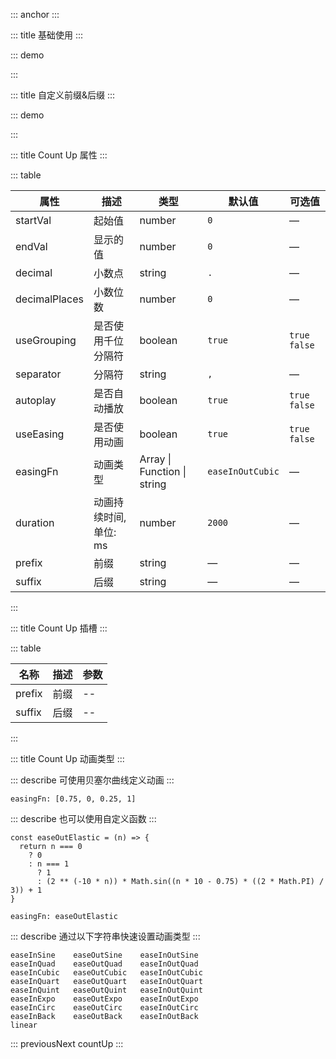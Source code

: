 ::: anchor
:::

::: title 基础使用
:::

::: demo

<template>
  <h1 style="padding:20px 15px; font-family: sans-serif">
      <lay-count-up :startVal="0" :endVal="3600" :decimalPlaces="2"></lay-count-up>
  </h1>
</template>

<script>
import { ref } from 'vue'

export default {
  setup() {

    return {

    }
  }
}
</script>

:::

::: title 自定义前缀&后缀
:::

::: demo

<template>
  <lay-button @click="handlerClick" type="primary" size="sm">更新</lay-button>
  <br/>
  <br/>
  <!-- 属性 -->
  <lay-card style="width:200px;height:120px;display:inline-block;">
    <h1 style="padding:20px 15px; font-family: sans-serif">
      <lay-count-up :end-val="countVal2" prefix="¥" suffix="↑"></lay-count-up>
    </h1>
  </lay-card>
  <!-- 插槽 -->
  <lay-card style="width:200px;height:120px;display:inline-block;">
    <h1 style="padding:20px 15px">
      <lay-count-up :end-val="18" :duration="2000">
        <template #prefix>
          <span style="font-size:75%">雷雨&nbsp</span>
        </template>
        <template #suffix>
          <span style="font-size:75%">
            <sub>℃</sub> ⛈
          </span>
        </template>
      </lay-count-up>
    </h1>
  </lay-card>
</template>

<script>
import { ref } from 'vue'

export default {
  setup() {
    const countVal2 = ref(98626);
    const handlerClick = () => {
      countVal2.value += 1000;
    }
    return {
      handlerClick,
    }
  }
}
</script>

:::

::: title Count Up 属性
:::

::: table

| 属性          | 描述                                                         | 类型           | 默认值 | 可选值         |
| ------------- | ------------------------------------------------------------ | -------------- | ------ | -------------- |
| startVal      | 起始值                                                     | number         | `0`    | —             |
| endVal        | 显示的值                                                     | number         | `0`    | —             |
| decimal       | 小数点                                                    | string         | `.`    | —             |
| decimalPlaces | 小数位数                                                     | number         | `0`    | —             |
| useGrouping   | 是否使用千位分隔符                                               | boolean        | `true` | `true` `false` |
| separator     | 分隔符                                                       | string         | `,`    | —             |
| autoplay     | 是否自动播放                                                     | boolean        | `true` | `true` `false` |
| useEasing     | 是否使用动画                                                     | boolean        | `true` | `true` `false` |
| easingFn      | 动画类型                                                 | Array \| Function \| string         | `easeInOutCubic`    | —             |
| duration      | 动画持续时间,单位: ms                                                 | number         | `2000`    | —             |
| prefix        | 前缀                                                         | string         | —    | —             |
| suffix        | 后缀                                                         | string         | —     | —             |

:::

::: title Count Up 插槽
:::

::: table

| 名称    | 描述     | 参数 |
| -----   | -------- | ---- |
| prefix  | 前缀     | --   |
| suffix  | 后缀     | --   |

:::

::: title Count Up 动画类型
::: 

::: describe 可使用贝塞尔曲线定义动画
:::

```
easingFn: [0.75, 0, 0.25, 1]
```

::: describe 也可以使用自定义函数
:::

```
const easeOutElastic = (n) => {
  return n === 0
    ? 0
    : n === 1
      ? 1
      : (2 ** (-10 * n)) * Math.sin((n * 10 - 0.75) * ((2 * Math.PI) / 3)) + 1
}

easingFn: easeOutElastic
```

::: describe 通过以下字符串快速设置动画类型
:::

```
easeInSine    easeOutSine    easeInOutSine
easeInQuad    easeOutQuad    easeInOutQuad
easeInCubic   easeOutCubic   easeInOutCubic
easeInQuart   easeOutQuart   easeInOutQuart
easeInQuint   easeOutQuint   easeInOutQuint
easeInExpo    easeOutExpo    easeInOutExpo
easeInCirc    easeOutCirc    easeInOutCirc
easeInBack    easeOutBack    easeInOutBack
linear
```

::: previousNext countUp
:::